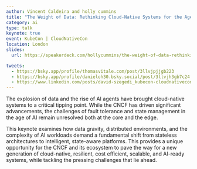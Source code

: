 ```yaml
---
author: Vincent Caldeira and holly cummins
title: "The Weight of Data: Rethinking Cloud-Native Systems for the Age of AI"
category: ai
type: talk
keynote: true
event: KubeCon | CloudNativeCon
location: London
slides:
  url: https://speakerdeck.com/hollycummins/the-weight-of-data-rethinking-cloud-native-systems-for-the-age-of-ai

tweets:
  - https://bsky.app/profile/thomasvitale.com/post/3llvjpjjgb223
  - https://bsky.app/profile/danieloh30.bsky.social/post/3llvjh3gb7c24
  - https://www.linkedin.com/posts/david-szegedi_kubecon-cloudnativecon-ai-activity-7313486854379438080-CsnE?utm_source=share&utm_medium=member_desktop&rcm=ACoAAAJ5eOoBt0AcMzIzAu2mkXUS8W7Yskq830E
---
```


The explosion of data and the rise of AI agents have brought cloud-native systems to a critical tipping point. While the CNCF has driven significant advancements, the challenges of fault tolerance and state management in the age of AI remain unresolved both at the core and the edge.

This keynote examines how data gravity, distributed environments, and the complexity of AI workloads demand a fundamental shift from stateless architectures to intelligent, state-aware platforms. This provides a unique opportunity for the CNCF and its ecosystem to pave the way for a new generation of cloud-native, resilient, cost efficient, scalable, and AI-ready systems, while tackling the pressing challenges that lie ahead. 